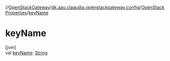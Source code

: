 //[OpenStackGateway](../../../index.md)/[dk.aau.claaudia.openstackgateway.config](../index.md)/[OpenStackProperties](index.md)/[keyName](key-name.md)

# keyName

[jvm]\
val [keyName](key-name.md): [String](https://kotlinlang.org/api/latest/jvm/stdlib/kotlin/-string/index.html)
